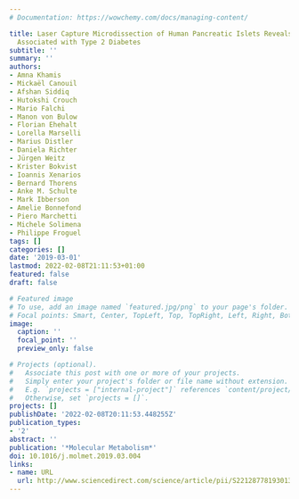 ```yaml
---
# Documentation: https://wowchemy.com/docs/managing-content/

title: Laser Capture Microdissection of Human Pancreatic Islets Reveals Novel eQTLs
  Associated with Type 2 Diabetes
subtitle: ''
summary: ''
authors:
- Amna Khamis
- Mickaël Canouil
- Afshan Siddiq
- Hutokshi Crouch
- Mario Falchi
- Manon von Bulow
- Florian Ehehalt
- Lorella Marselli
- Marius Distler
- Daniela Richter
- Jürgen Weitz
- Krister Bokvist
- Ioannis Xenarios
- Bernard Thorens
- Anke M. Schulte
- Mark Ibberson
- Amelie Bonnefond
- Piero Marchetti
- Michele Solimena
- Philippe Froguel
tags: []
categories: []
date: '2019-03-01'
lastmod: 2022-02-08T21:11:53+01:00
featured: false
draft: false

# Featured image
# To use, add an image named `featured.jpg/png` to your page's folder.
# Focal points: Smart, Center, TopLeft, Top, TopRight, Left, Right, BottomLeft, Bottom, BottomRight.
image:
  caption: ''
  focal_point: ''
  preview_only: false

# Projects (optional).
#   Associate this post with one or more of your projects.
#   Simply enter your project's folder or file name without extension.
#   E.g. `projects = ["internal-project"]` references `content/project/deep-learning/index.md`.
#   Otherwise, set `projects = []`.
projects: []
publishDate: '2022-02-08T20:11:53.448255Z'
publication_types:
- '2'
abstract: ''
publication: '*Molecular Metabolism*'
doi: 10.1016/j.molmet.2019.03.004
links:
- name: URL
  url: http://www.sciencedirect.com/science/article/pii/S2212877819301309
---
```

